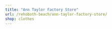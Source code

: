 ```yaml
---
title: "Ann Taylor Factory Store"
url: /rehoboth-beach/ann-taylor-factory-store/
shop: clothes
---
```

